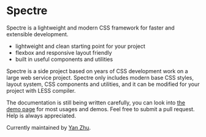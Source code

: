 # Spectre
Spectre is a lightweight and modern CSS framework for faster and extensible development.

* lightweight and clean starting point for your project
* flexbox and responsive layout friendly
* built in useful components and utilities

Spectre is a side project based on years of CSS development work on a large web service project. Spectre only includes modern base CSS styles, layout system, CSS components and utilities, and it can be modified for your project with LESS compiler.

The documentation is still being written carefully, you can look into [the demo page](http://picturepan2.github.io/spectre/) for most usages and demos. Feel free to submit a pull request. Help is always appreciated.

Currently maintained by [Yan Zhu](https://twitter.com/picturepan2).